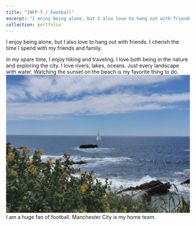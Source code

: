 ```yaml
---
title: "INFP-T / Football"
excerpt: "I enjoy being alone, but I also love to hang out with friends. <br/><img src='images/image.png'>"
collection: portfolio
---
```


I enjoy being alone, but I also love to hang out with friends. I cherish the time I spend with my friends and family.

In my spare time, I enjoy hiking and traveling. I love both being in the nature and exploring the city. I love rivers, lakes, oceans. Just every landscape with water. Watching the sunset on the beach is my favorite thing to do.
<br/><img src='../images/image.png'>
I am a huge fan of football. Manchester City is my home team.


